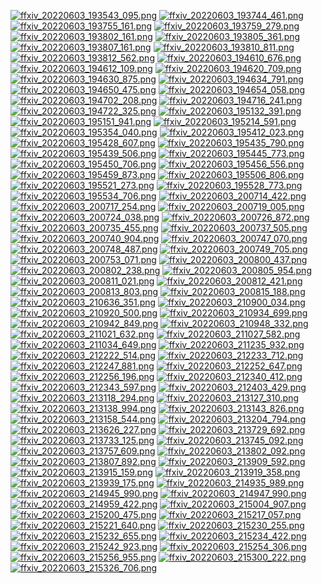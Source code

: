 [![ffxiv_20220603_193543_095.png](./image_e_thumb/ffxiv_20220603_193543_095.png.thumb.jpg)](./image_e/ffxiv_20220603_193543_095.png) 
[![ffxiv_20220603_193744_461.png](./image_e_thumb/ffxiv_20220603_193744_461.png.thumb.jpg)](./image_e/ffxiv_20220603_193744_461.png) 
[![ffxiv_20220603_193755_161.png](./image_e_thumb/ffxiv_20220603_193755_161.png.thumb.jpg)](./image_e/ffxiv_20220603_193755_161.png) 
[![ffxiv_20220603_193759_279.png](./image_e_thumb/ffxiv_20220603_193759_279.png.thumb.jpg)](./image_e/ffxiv_20220603_193759_279.png) 
[![ffxiv_20220603_193802_161.png](./image_e_thumb/ffxiv_20220603_193802_161.png.thumb.jpg)](./image_e/ffxiv_20220603_193802_161.png) 
[![ffxiv_20220603_193805_361.png](./image_e_thumb/ffxiv_20220603_193805_361.png.thumb.jpg)](./image_e/ffxiv_20220603_193805_361.png) 
[![ffxiv_20220603_193807_161.png](./image_e_thumb/ffxiv_20220603_193807_161.png.thumb.jpg)](./image_e/ffxiv_20220603_193807_161.png) 
[![ffxiv_20220603_193810_811.png](./image_e_thumb/ffxiv_20220603_193810_811.png.thumb.jpg)](./image_e/ffxiv_20220603_193810_811.png) 
[![ffxiv_20220603_193812_562.png](./image_e_thumb/ffxiv_20220603_193812_562.png.thumb.jpg)](./image_e/ffxiv_20220603_193812_562.png) 
[![ffxiv_20220603_194610_676.png](./image_e_thumb/ffxiv_20220603_194610_676.png.thumb.jpg)](./image_e/ffxiv_20220603_194610_676.png) 
[![ffxiv_20220603_194612_109.png](./image_e_thumb/ffxiv_20220603_194612_109.png.thumb.jpg)](./image_e/ffxiv_20220603_194612_109.png) 
[![ffxiv_20220603_194620_709.png](./image_e_thumb/ffxiv_20220603_194620_709.png.thumb.jpg)](./image_e/ffxiv_20220603_194620_709.png) 
[![ffxiv_20220603_194630_875.png](./image_e_thumb/ffxiv_20220603_194630_875.png.thumb.jpg)](./image_e/ffxiv_20220603_194630_875.png) 
[![ffxiv_20220603_194634_791.png](./image_e_thumb/ffxiv_20220603_194634_791.png.thumb.jpg)](./image_e/ffxiv_20220603_194634_791.png) 
[![ffxiv_20220603_194650_475.png](./image_e_thumb/ffxiv_20220603_194650_475.png.thumb.jpg)](./image_e/ffxiv_20220603_194650_475.png) 
[![ffxiv_20220603_194654_058.png](./image_e_thumb/ffxiv_20220603_194654_058.png.thumb.jpg)](./image_e/ffxiv_20220603_194654_058.png) 
[![ffxiv_20220603_194702_208.png](./image_e_thumb/ffxiv_20220603_194702_208.png.thumb.jpg)](./image_e/ffxiv_20220603_194702_208.png) 
[![ffxiv_20220603_194716_241.png](./image_e_thumb/ffxiv_20220603_194716_241.png.thumb.jpg)](./image_e/ffxiv_20220603_194716_241.png) 
[![ffxiv_20220603_194722_325.png](./image_e_thumb/ffxiv_20220603_194722_325.png.thumb.jpg)](./image_e/ffxiv_20220603_194722_325.png) 
[![ffxiv_20220603_195132_391.png](./image_e_thumb/ffxiv_20220603_195132_391.png.thumb.jpg)](./image_e/ffxiv_20220603_195132_391.png) 
[![ffxiv_20220603_195151_941.png](./image_e_thumb/ffxiv_20220603_195151_941.png.thumb.jpg)](./image_e/ffxiv_20220603_195151_941.png) 
[![ffxiv_20220603_195214_591.png](./image_e_thumb/ffxiv_20220603_195214_591.png.thumb.jpg)](./image_e/ffxiv_20220603_195214_591.png) 
[![ffxiv_20220603_195354_040.png](./image_e_thumb/ffxiv_20220603_195354_040.png.thumb.jpg)](./image_e/ffxiv_20220603_195354_040.png) 
[![ffxiv_20220603_195412_023.png](./image_e_thumb/ffxiv_20220603_195412_023.png.thumb.jpg)](./image_e/ffxiv_20220603_195412_023.png) 
[![ffxiv_20220603_195428_607.png](./image_e_thumb/ffxiv_20220603_195428_607.png.thumb.jpg)](./image_e/ffxiv_20220603_195428_607.png) 
[![ffxiv_20220603_195435_790.png](./image_e_thumb/ffxiv_20220603_195435_790.png.thumb.jpg)](./image_e/ffxiv_20220603_195435_790.png) 
[![ffxiv_20220603_195439_506.png](./image_e_thumb/ffxiv_20220603_195439_506.png.thumb.jpg)](./image_e/ffxiv_20220603_195439_506.png) 
[![ffxiv_20220603_195445_773.png](./image_e_thumb/ffxiv_20220603_195445_773.png.thumb.jpg)](./image_e/ffxiv_20220603_195445_773.png) 
[![ffxiv_20220603_195450_706.png](./image_e_thumb/ffxiv_20220603_195450_706.png.thumb.jpg)](./image_e/ffxiv_20220603_195450_706.png) 
[![ffxiv_20220603_195456_556.png](./image_e_thumb/ffxiv_20220603_195456_556.png.thumb.jpg)](./image_e/ffxiv_20220603_195456_556.png) 
[![ffxiv_20220603_195459_873.png](./image_e_thumb/ffxiv_20220603_195459_873.png.thumb.jpg)](./image_e/ffxiv_20220603_195459_873.png) 
[![ffxiv_20220603_195506_806.png](./image_e_thumb/ffxiv_20220603_195506_806.png.thumb.jpg)](./image_e/ffxiv_20220603_195506_806.png) 
[![ffxiv_20220603_195521_273.png](./image_e_thumb/ffxiv_20220603_195521_273.png.thumb.jpg)](./image_e/ffxiv_20220603_195521_273.png) 
[![ffxiv_20220603_195528_773.png](./image_e_thumb/ffxiv_20220603_195528_773.png.thumb.jpg)](./image_e/ffxiv_20220603_195528_773.png) 
[![ffxiv_20220603_195534_706.png](./image_e_thumb/ffxiv_20220603_195534_706.png.thumb.jpg)](./image_e/ffxiv_20220603_195534_706.png) 
[![ffxiv_20220603_200714_422.png](./image_e_thumb/ffxiv_20220603_200714_422.png.thumb.jpg)](./image_e/ffxiv_20220603_200714_422.png) 
[![ffxiv_20220603_200717_254.png](./image_e_thumb/ffxiv_20220603_200717_254.png.thumb.jpg)](./image_e/ffxiv_20220603_200717_254.png) 
[![ffxiv_20220603_200719_005.png](./image_e_thumb/ffxiv_20220603_200719_005.png.thumb.jpg)](./image_e/ffxiv_20220603_200719_005.png) 
[![ffxiv_20220603_200724_038.png](./image_e_thumb/ffxiv_20220603_200724_038.png.thumb.jpg)](./image_e/ffxiv_20220603_200724_038.png) 
[![ffxiv_20220603_200726_872.png](./image_e_thumb/ffxiv_20220603_200726_872.png.thumb.jpg)](./image_e/ffxiv_20220603_200726_872.png) 
[![ffxiv_20220603_200735_455.png](./image_e_thumb/ffxiv_20220603_200735_455.png.thumb.jpg)](./image_e/ffxiv_20220603_200735_455.png) 
[![ffxiv_20220603_200737_505.png](./image_e_thumb/ffxiv_20220603_200737_505.png.thumb.jpg)](./image_e/ffxiv_20220603_200737_505.png) 
[![ffxiv_20220603_200740_904.png](./image_e_thumb/ffxiv_20220603_200740_904.png.thumb.jpg)](./image_e/ffxiv_20220603_200740_904.png) 
[![ffxiv_20220603_200747_070.png](./image_e_thumb/ffxiv_20220603_200747_070.png.thumb.jpg)](./image_e/ffxiv_20220603_200747_070.png) 
[![ffxiv_20220603_200748_487.png](./image_e_thumb/ffxiv_20220603_200748_487.png.thumb.jpg)](./image_e/ffxiv_20220603_200748_487.png) 
[![ffxiv_20220603_200749_705.png](./image_e_thumb/ffxiv_20220603_200749_705.png.thumb.jpg)](./image_e/ffxiv_20220603_200749_705.png) 
[![ffxiv_20220603_200753_071.png](./image_e_thumb/ffxiv_20220603_200753_071.png.thumb.jpg)](./image_e/ffxiv_20220603_200753_071.png) 
[![ffxiv_20220603_200800_437.png](./image_e_thumb/ffxiv_20220603_200800_437.png.thumb.jpg)](./image_e/ffxiv_20220603_200800_437.png) 
[![ffxiv_20220603_200802_238.png](./image_e_thumb/ffxiv_20220603_200802_238.png.thumb.jpg)](./image_e/ffxiv_20220603_200802_238.png) 
[![ffxiv_20220603_200805_954.png](./image_e_thumb/ffxiv_20220603_200805_954.png.thumb.jpg)](./image_e/ffxiv_20220603_200805_954.png) 
[![ffxiv_20220603_200811_021.png](./image_e_thumb/ffxiv_20220603_200811_021.png.thumb.jpg)](./image_e/ffxiv_20220603_200811_021.png) 
[![ffxiv_20220603_200812_421.png](./image_e_thumb/ffxiv_20220603_200812_421.png.thumb.jpg)](./image_e/ffxiv_20220603_200812_421.png) 
[![ffxiv_20220603_200813_803.png](./image_e_thumb/ffxiv_20220603_200813_803.png.thumb.jpg)](./image_e/ffxiv_20220603_200813_803.png) 
[![ffxiv_20220603_200815_188.png](./image_e_thumb/ffxiv_20220603_200815_188.png.thumb.jpg)](./image_e/ffxiv_20220603_200815_188.png) 
[![ffxiv_20220603_210636_351.png](./image_e_thumb/ffxiv_20220603_210636_351.png.thumb.jpg)](./image_e/ffxiv_20220603_210636_351.png) 
[![ffxiv_20220603_210900_034.png](./image_e_thumb/ffxiv_20220603_210900_034.png.thumb.jpg)](./image_e/ffxiv_20220603_210900_034.png) 
[![ffxiv_20220603_210920_500.png](./image_e_thumb/ffxiv_20220603_210920_500.png.thumb.jpg)](./image_e/ffxiv_20220603_210920_500.png) 
[![ffxiv_20220603_210934_699.png](./image_e_thumb/ffxiv_20220603_210934_699.png.thumb.jpg)](./image_e/ffxiv_20220603_210934_699.png) 
[![ffxiv_20220603_210942_849.png](./image_e_thumb/ffxiv_20220603_210942_849.png.thumb.jpg)](./image_e/ffxiv_20220603_210942_849.png) 
[![ffxiv_20220603_210948_332.png](./image_e_thumb/ffxiv_20220603_210948_332.png.thumb.jpg)](./image_e/ffxiv_20220603_210948_332.png) 
[![ffxiv_20220603_211021_632.png](./image_e_thumb/ffxiv_20220603_211021_632.png.thumb.jpg)](./image_e/ffxiv_20220603_211021_632.png) 
[![ffxiv_20220603_211027_582.png](./image_e_thumb/ffxiv_20220603_211027_582.png.thumb.jpg)](./image_e/ffxiv_20220603_211027_582.png) 
[![ffxiv_20220603_211034_649.png](./image_e_thumb/ffxiv_20220603_211034_649.png.thumb.jpg)](./image_e/ffxiv_20220603_211034_649.png) 
[![ffxiv_20220603_211235_932.png](./image_e_thumb/ffxiv_20220603_211235_932.png.thumb.jpg)](./image_e/ffxiv_20220603_211235_932.png) 
[![ffxiv_20220603_212222_514.png](./image_e_thumb/ffxiv_20220603_212222_514.png.thumb.jpg)](./image_e/ffxiv_20220603_212222_514.png) 
[![ffxiv_20220603_212233_712.png](./image_e_thumb/ffxiv_20220603_212233_712.png.thumb.jpg)](./image_e/ffxiv_20220603_212233_712.png) 
[![ffxiv_20220603_212247_881.png](./image_e_thumb/ffxiv_20220603_212247_881.png.thumb.jpg)](./image_e/ffxiv_20220603_212247_881.png) 
[![ffxiv_20220603_212252_647.png](./image_e_thumb/ffxiv_20220603_212252_647.png.thumb.jpg)](./image_e/ffxiv_20220603_212252_647.png) 
[![ffxiv_20220603_212256_196.png](./image_e_thumb/ffxiv_20220603_212256_196.png.thumb.jpg)](./image_e/ffxiv_20220603_212256_196.png) 
[![ffxiv_20220603_212340_412.png](./image_e_thumb/ffxiv_20220603_212340_412.png.thumb.jpg)](./image_e/ffxiv_20220603_212340_412.png) 
[![ffxiv_20220603_212343_597.png](./image_e_thumb/ffxiv_20220603_212343_597.png.thumb.jpg)](./image_e/ffxiv_20220603_212343_597.png) 
[![ffxiv_20220603_212403_429.png](./image_e_thumb/ffxiv_20220603_212403_429.png.thumb.jpg)](./image_e/ffxiv_20220603_212403_429.png) 
[![ffxiv_20220603_213118_294.png](./image_e_thumb/ffxiv_20220603_213118_294.png.thumb.jpg)](./image_e/ffxiv_20220603_213118_294.png) 
[![ffxiv_20220603_213127_310.png](./image_e_thumb/ffxiv_20220603_213127_310.png.thumb.jpg)](./image_e/ffxiv_20220603_213127_310.png) 
[![ffxiv_20220603_213138_994.png](./image_e_thumb/ffxiv_20220603_213138_994.png.thumb.jpg)](./image_e/ffxiv_20220603_213138_994.png) 
[![ffxiv_20220603_213143_826.png](./image_e_thumb/ffxiv_20220603_213143_826.png.thumb.jpg)](./image_e/ffxiv_20220603_213143_826.png) 
[![ffxiv_20220603_213158_544.png](./image_e_thumb/ffxiv_20220603_213158_544.png.thumb.jpg)](./image_e/ffxiv_20220603_213158_544.png) 
[![ffxiv_20220603_213204_794.png](./image_e_thumb/ffxiv_20220603_213204_794.png.thumb.jpg)](./image_e/ffxiv_20220603_213204_794.png) 
[![ffxiv_20220603_213626_227.png](./image_e_thumb/ffxiv_20220603_213626_227.png.thumb.jpg)](./image_e/ffxiv_20220603_213626_227.png) 
[![ffxiv_20220603_213729_692.png](./image_e_thumb/ffxiv_20220603_213729_692.png.thumb.jpg)](./image_e/ffxiv_20220603_213729_692.png) 
[![ffxiv_20220603_213733_125.png](./image_e_thumb/ffxiv_20220603_213733_125.png.thumb.jpg)](./image_e/ffxiv_20220603_213733_125.png) 
[![ffxiv_20220603_213745_092.png](./image_e_thumb/ffxiv_20220603_213745_092.png.thumb.jpg)](./image_e/ffxiv_20220603_213745_092.png) 
[![ffxiv_20220603_213757_609.png](./image_e_thumb/ffxiv_20220603_213757_609.png.thumb.jpg)](./image_e/ffxiv_20220603_213757_609.png) 
[![ffxiv_20220603_213802_092.png](./image_e_thumb/ffxiv_20220603_213802_092.png.thumb.jpg)](./image_e/ffxiv_20220603_213802_092.png) 
[![ffxiv_20220603_213807_892.png](./image_e_thumb/ffxiv_20220603_213807_892.png.thumb.jpg)](./image_e/ffxiv_20220603_213807_892.png) 
[![ffxiv_20220603_213909_592.png](./image_e_thumb/ffxiv_20220603_213909_592.png.thumb.jpg)](./image_e/ffxiv_20220603_213909_592.png) 
[![ffxiv_20220603_213915_159.png](./image_e_thumb/ffxiv_20220603_213915_159.png.thumb.jpg)](./image_e/ffxiv_20220603_213915_159.png) 
[![ffxiv_20220603_213919_358.png](./image_e_thumb/ffxiv_20220603_213919_358.png.thumb.jpg)](./image_e/ffxiv_20220603_213919_358.png) 
[![ffxiv_20220603_213939_175.png](./image_e_thumb/ffxiv_20220603_213939_175.png.thumb.jpg)](./image_e/ffxiv_20220603_213939_175.png) 
[![ffxiv_20220603_214935_989.png](./image_e_thumb/ffxiv_20220603_214935_989.png.thumb.jpg)](./image_e/ffxiv_20220603_214935_989.png) 
[![ffxiv_20220603_214945_990.png](./image_e_thumb/ffxiv_20220603_214945_990.png.thumb.jpg)](./image_e/ffxiv_20220603_214945_990.png) 
[![ffxiv_20220603_214947_990.png](./image_e_thumb/ffxiv_20220603_214947_990.png.thumb.jpg)](./image_e/ffxiv_20220603_214947_990.png) 
[![ffxiv_20220603_214959_422.png](./image_e_thumb/ffxiv_20220603_214959_422.png.thumb.jpg)](./image_e/ffxiv_20220603_214959_422.png) 
[![ffxiv_20220603_215004_907.png](./image_e_thumb/ffxiv_20220603_215004_907.png.thumb.jpg)](./image_e/ffxiv_20220603_215004_907.png) 
[![ffxiv_20220603_215200_475.png](./image_e_thumb/ffxiv_20220603_215200_475.png.thumb.jpg)](./image_e/ffxiv_20220603_215200_475.png) 
[![ffxiv_20220603_215217_057.png](./image_e_thumb/ffxiv_20220603_215217_057.png.thumb.jpg)](./image_e/ffxiv_20220603_215217_057.png) 
[![ffxiv_20220603_215221_640.png](./image_e_thumb/ffxiv_20220603_215221_640.png.thumb.jpg)](./image_e/ffxiv_20220603_215221_640.png) 
[![ffxiv_20220603_215230_255.png](./image_e_thumb/ffxiv_20220603_215230_255.png.thumb.jpg)](./image_e/ffxiv_20220603_215230_255.png) 
[![ffxiv_20220603_215232_655.png](./image_e_thumb/ffxiv_20220603_215232_655.png.thumb.jpg)](./image_e/ffxiv_20220603_215232_655.png) 
[![ffxiv_20220603_215234_422.png](./image_e_thumb/ffxiv_20220603_215234_422.png.thumb.jpg)](./image_e/ffxiv_20220603_215234_422.png) 
[![ffxiv_20220603_215242_923.png](./image_e_thumb/ffxiv_20220603_215242_923.png.thumb.jpg)](./image_e/ffxiv_20220603_215242_923.png) 
[![ffxiv_20220603_215254_306.png](./image_e_thumb/ffxiv_20220603_215254_306.png.thumb.jpg)](./image_e/ffxiv_20220603_215254_306.png) 
[![ffxiv_20220603_215256_955.png](./image_e_thumb/ffxiv_20220603_215256_955.png.thumb.jpg)](./image_e/ffxiv_20220603_215256_955.png) 
[![ffxiv_20220603_215300_222.png](./image_e_thumb/ffxiv_20220603_215300_222.png.thumb.jpg)](./image_e/ffxiv_20220603_215300_222.png) 
[![ffxiv_20220603_215326_706.png](./image_e_thumb/ffxiv_20220603_215326_706.png.thumb.jpg)](./image_e/ffxiv_20220603_215326_706.png) 
